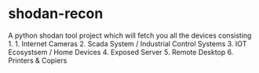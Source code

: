 # shodan-recon
A python shodan tool project which will fetch you all the devices consisting 1. 1. Internet Cameras 2. Scada System / Industrial Control Systems 3. IOT Ecosystsem / Home Devices 4. Exposed Server 5. Remote Desktop 6. Printers &amp; Copiers 
